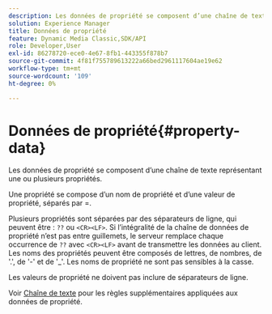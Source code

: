 ```yaml
---
description: Les données de propriété se composent d’une chaîne de texte représentant une ou plusieurs propriétés.
solution: Experience Manager
title: Données de propriété
feature: Dynamic Media Classic,SDK/API
role: Developer,User
exl-id: 86278720-ece0-4e67-8fb1-443355f878b7
source-git-commit: 4f81f755789613222a66bed2961117604ae19e62
workflow-type: tm+mt
source-wordcount: '109'
ht-degree: 0%

---
```


# Données de propriété{#property-data}

Les données de propriété se composent d’une chaîne de texte représentant une ou plusieurs propriétés.

Une propriété se compose d’un nom de propriété et d’une valeur de propriété, séparés par =.

Plusieurs propriétés sont séparées par des séparateurs de ligne, qui peuvent être : `??` ou `<CR><LF>`. Si l’intégralité de la chaîne de données de propriété n’est pas entre guillemets, le serveur remplace chaque occurrence de `??` avec `<CR><LF>` avant de transmettre les données au client. Les noms des propriétés peuvent être composés de lettres, de nombres, de &#39;.&#39;, de &#39;-&#39; et de &#39;_&#39;. Les noms de propriété ne sont pas sensibles à la casse.

Les valeurs de propriété ne doivent pas inclure de séparateurs de ligne.

Voir [Chaîne de texte](../../../../../../is-api/image-catalog/image-serving-api-ref/c-image-catalog-reference/c-overview/c-common-data-types/r-text-string.md#reference-ae0a9e181b0e40c6bcdb43af7f481d63) pour les règles supplémentaires appliquées aux données de propriété.
